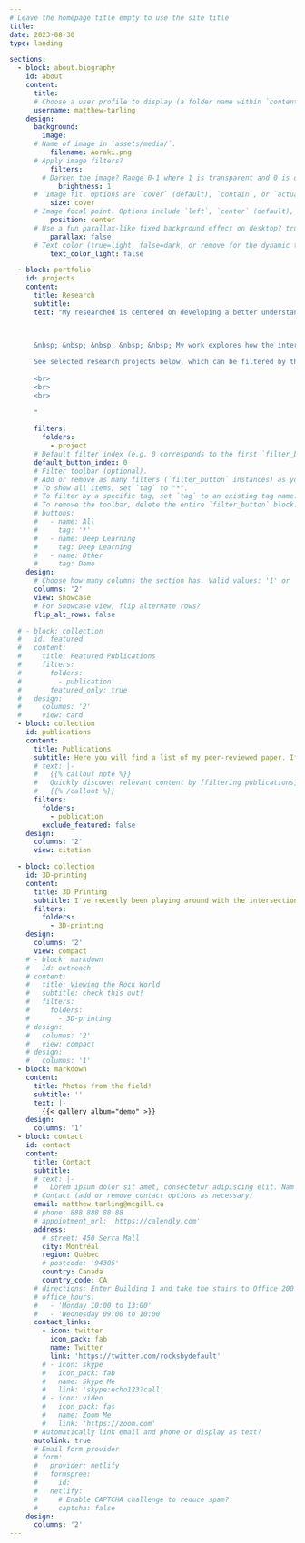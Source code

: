 ```yaml
---
# Leave the homepage title empty to use the site title
title:
date: 2023-08-30
type: landing

sections:
  - block: about.biography
    id: about
    content:
      title: 
      # Choose a user profile to display (a folder name within `content/authors/`)
      username: matthew-tarling
    design:
      background:
        image:
      # Name of image in `assets/media/`.
          filename: Aoraki.png
      # Apply image filters?
          filters:
        # Darken the image? Range 0-1 where 1 is transparent and 0 is opaque.
            brightness: 1
      #  Image fit. Options are `cover` (default), `contain`, or `actual` size.
          size: cover
      # Image focal point. Options include `left`, `center` (default), or `right`.
          position: center
      # Use a fun parallax-like fixed background effect on desktop? true/false
          parallax: false
      # Text color (true=light, false=dark, or remove for the dynamic theme color).
          text_color_light: false

  - block: portfolio
    id: projects
    content:
      title: Research 
      subtitle: 
      text: "My researched is centered on developing a better understanding of the structure, deformation behaviour and evolution of large faults and shear zones over the seismic cycle. 

    
      
      &nbsp; &nbsp; &nbsp; &nbsp; &nbsp; My work explores how the interaction of structures, rock deformation processes, and mineral reactions influences the slip behaviour of faults. Using observational field geology as the foundation of my methodology, I apply a field-to-nanoscale approach, starting at the scale of the mountainside outcrop, and working my way all the way down to the crystal lattice of the minerals within. This multi-scale approach allows me to probe questions across many spatial and temporal orders of magnitude, from the scale of the subduction megathrusts to the geological outcrop, down to mineral’s crystal lattice, all the while pondering timescales ranging from the entirety of an orogeny to the near-instantaneous earthquake rupture.

      See selected research projects below, which can be filtered by the tags. Explore a list of all projects 
      
      <br>
      <br>
      <br>
      
      "

      filters:
        folders:
          - project
      # Default filter index (e.g. 0 corresponds to the first `filter_button` instance below).
      default_button_index: 0
      # Filter toolbar (optional).
      # Add or remove as many filters (`filter_button` instances) as you like.
      # To show all items, set `tag` to "*".
      # To filter by a specific tag, set `tag` to an existing tag name.
      # To remove the toolbar, delete the entire `filter_button` block.
      # buttons:
      #   - name: All
      #     tag: '*'
      #   - name: Deep Learning
      #     tag: Deep Learning
      #   - name: Other
      #     tag: Demo
    design:
      # Choose how many columns the section has. Valid values: '1' or '2'.
      columns: '2'
      view: showcase
      # For Showcase view, flip alternate rows?
      flip_alt_rows: false

  # - block: collection
  #   id: featured
  #   content:
  #     title: Featured Publications
  #     filters:
  #       folders:
  #         - publication
  #       featured_only: true
  #   design:
  #     columns: '2'
  #     view: card
  - block: collection
    id: publications
    content:
      title: Publications
      subtitle: Here you will find a list of my peer-reviewed paper. If you would like a pdf copy of anything listed, don't hesitate to ask!
      # text: |-
      #   {{% callout note %}}
      #   Quickly discover relevant content by [filtering publications](./publication/).
      #   {{% /callout %}}
      filters:
        folders:
          - publication
        exclude_featured: false
    design:
      columns: '2'
      view: citation

  - block: collection
    id: 3D-printing
    content:
      title: 3D Printing
      subtitle: I've recently been playing around with the intersection of 3D printing and the Earth Science. On this page you will find some of these little projects, with the .STL files for you to try printing them yourself! Don't hesitate to drop me a line if you need a hand with something or have any questions!
      filters:
        folders:
          - 3D-printing
    design:
      columns: '2'
      view: compact
    # - block: markdown
    #   id: outreach
    # content:
    #   title: Viewing the Rock World
    #   subtitle: check this out!
    #   filters:
    #     folders:
    #       - 3D-printing
    # design:
    #   columns: '2'
    #   view: compact
    # design:
    #   columns: '1'
  - block: markdown
    content:
      title: Photos from the field!
      subtitle: ''
      text: |-
        {{< gallery album="demo" >}}
    design:
      columns: '1'
  - block: contact
    id: contact
    content:
      title: Contact
      subtitle:
      # text: |-
      #   Lorem ipsum dolor sit amet, consectetur adipiscing elit. Nam mi diam, venenatis ut magna et, vehicula efficitur enim.
      # Contact (add or remove contact options as necessary)
      email: matthew.tarling@mcgill.ca
      # phone: 888 888 88 88
      # appointment_url: 'https://calendly.com'
      address:
        # street: 450 Serra Mall
        city: Montréal
        region: Québec
        # postcode: '94305'
        country: Canada
        country_code: CA
      # directions: Enter Building 1 and take the stairs to Office 200 on Floor 2
      # office_hours:
      #   - 'Monday 10:00 to 13:00'
      #   - 'Wednesday 09:00 to 10:00'
      contact_links:
        - icon: twitter
          icon_pack: fab
          name: Twitter
          link: 'https://twitter.com/rocksbydefault'
        # - icon: skype
        #   icon_pack: fab
        #   name: Skype Me
        #   link: 'skype:echo123?call'
        # - icon: video
        #   icon_pack: fas
        #   name: Zoom Me
        #   link: 'https://zoom.com'
      # Automatically link email and phone or display as text?
      autolink: true
      # Email form provider
      # form:
      #   provider: netlify
      #   formspree:
      #     id:
      #   netlify:
      #     # Enable CAPTCHA challenge to reduce spam?
      #     captcha: false
    design:
      columns: '2'
---
```

